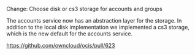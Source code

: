 Change: Choose disk or cs3 storage for accounts and groups

The accounts service now has an abstraction layer for the storage. In addition to the local disk implementation
we implemented a cs3 storage, which is the new default for the accounts service.

https://github.com/owncloud/ocis/pull/623

